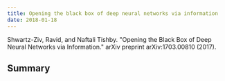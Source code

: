 ```yaml
---
title: Opening the black box of deep neural networks via information
date: 2018-01-18
---
```


Shwartz-Ziv, Ravid, and Naftali Tishby. "Opening the Black Box of Deep Neural Networks via Information." arXiv preprint arXiv:1703.00810 (2017).


## Summary
